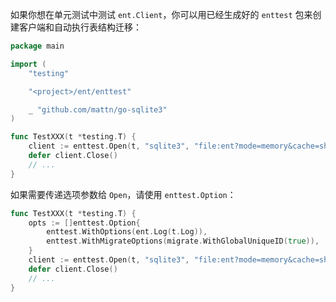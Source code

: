 如果你想在单元测试中测试 `ent.Client`，你可以用已经生成好的 `enttest` 包来创建客户端和自动执行表结构迁移：

```go
package main

import (
    "testing"

    "<project>/ent/enttest"

    _ "github.com/mattn/go-sqlite3"
)

func TestXXX(t *testing.T) {
    client := enttest.Open(t, "sqlite3", "file:ent?mode=memory&cache=shared&_fk=1")
    defer client.Close()
    // ...
}
```

如果需要传递选项参数给 `Open`，请使用 `enttest.Option`：

```go
func TestXXX(t *testing.T) {
    opts := []enttest.Option{
        enttest.WithOptions(ent.Log(t.Log)),
        enttest.WithMigrateOptions(migrate.WithGlobalUniqueID(true)),
    }
    client := enttest.Open(t, "sqlite3", "file:ent?mode=memory&cache=shared&_fk=1", opts...)
    defer client.Close()
    // ...
}
```
